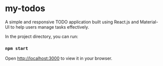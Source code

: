 # my-todos
A simple and responsive TODO application built using React.js and Material-UI to help users manage tasks effectively.

In the project directory, you can run:

### `npm start`

Open [http://localhost:3000](http://localhost:3000) to view it in your browser.




